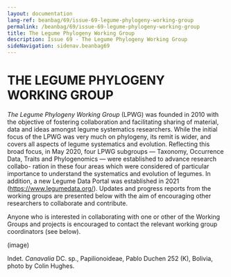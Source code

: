 ```yaml
---
layout: documentation
lang-ref: beanbag/69/issue-69-legume-phylogeny-working-group
permalink: /beanbag/69/issue-69-legume-phylogeny-working-group
title: The Legume Phylogeny Working Group
description: Issue 69 - The Legume Phylogeny Working Group
sideNavigation: sidenav.beanbag69
---
```


# THE LEGUME PHYLOGENY WORKING GROUP

*The Legume Phylogeny Working Group* (LPWG) was founded in 2010 with the objective of fostering collaboration and facilitating sharing of material, data and ideas amongst legume systematics researchers. While the initial focus of the LPWG was very much on phylogeny, its remit is wider, and covers all aspects of legume systematics and evolution. Reflecting this broad focus, in May 2020, four LPWG subgroups — Taxonomy, Occurrence Data, Traits and Phylogenomics — were established to advance research collabo- ration in these four areas which were considered of particular importance to understand the systematics and evolution of legumes. In addition, a new Legume Data Portal was established in 2021 (https://www.legumedata.org/). Updates and progress reports from the working groups are presented below with the aim of encouraging other researchers to collaborate and contribute.

Anyone who is interested in collaborating with one or other of the Working Groups and projects is encouraged to contact the relevant working group coordinators (see below).

(image)

Indet. _Canavalia_ DC. sp., Papilionoideae, Pablo Duchen 252 (K), Bolivia, photo by Colin Hughes.
